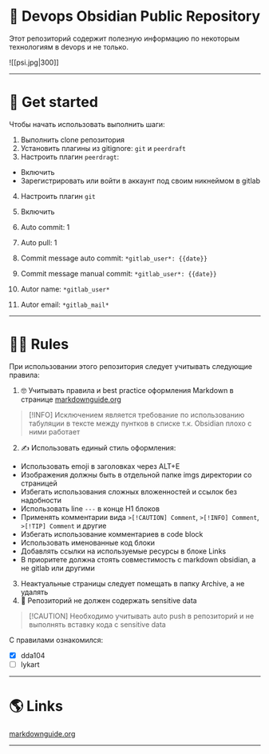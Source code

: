 # 🐶 Devops Obsidian Public Repository

Этот репозиторий содержит полезную информацию по некоторым технологиям в devops и не только.

![[psi.jpg|300]]

---

# 🚀 Get started

Чтобы начать использовать выполнить шаги:

1. Выполнить clone репозитория
2. Установить плагины из gitignore: `git` и `peerdraft`
3. Настроить плагин `peerdragt`:

  - Включить
  - Зарегистрировать или войти в аккаунт под своим никнеймом в gitlab

4. Настроить плагин `git`

  1. Включить
  2. Auto commit: 1
  3. Auto pull: 1
  4. Commit message auto commit: `*gitlab_user*: {{date}}`
  5. Commit message manual commit: `*gitlab_user*: {{date}}`
  6. Autor name: `*gitlab_user*`
  7. Autor email: `*gitlab_mail*`

---

# 👩‍🏫 Rules

При использовании этого репозитория следует учитывать следующие правила:

1. 🤓 Учитывать правила и best practice оформления Markdown в странице [markdownguide.org](https://www.markdownguide.org/basic-syntax/)

> [!INFO] Исключением является требование по использованию табуляции в тексте между пунтков в списке т.к. Obsidian плохо с ними работает

2. ✍️ Использовать единый стиль оформления:

  - Использовать emoji в заголовках через ALT+E
  - Изображения должны быть в отдельной папке imgs директории со страницей
  - Избегать использования сложных вложенностей и ссылок без надобности
  - Использовать line `---` в конце H1 блоков
  - Применять комментарии вида `>[!CAUTION] Comment`, `>[!INFO] Comment`, `>[!TIP] Comment` и другие
  - Избегать использование комментариев в code block
  - Использовать именованные код блоки
  - Добавлять ссылки на используемые ресурсы в блоке Links
  - В приоритете должна стоять совместимость с markdown obsidian, а не gitlab или другими

3. Неактуальные страницы следует помещать в папку Archive, а не удалять
4. 🚧 Репозиторий не должен содержать sensitive data

> [!CAUTION] Необходимо учитывать auto push в репозиторий и не выполнять вставку кода с sensitive data

С правилами ознакомился:

- [x] dda104
- [ ] lykart

---

# 🌎 Links

[markdownguide.org](https://www.markdownguide.org/basic-syntax/)

---
